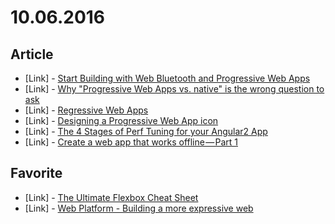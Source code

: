 # 10.06.2016

## Article

- \[Link\] - [Start Building with Web Bluetooth and Progressive Web Apps](https://medium.com/@urish/start-building-with-web-bluetooth-and-progressive-web-apps-6534835959a6#.3i93birv3)
- \[Link\] - [Why "Progressive Web Apps vs. native" is the wrong question to ask](https://medium.com/dev-channel/why-progressive-web-apps-vs-native-is-the-wrong-question-to-ask-fb8555addcbb#.zg3e9ffyg)
- \[Link\] - [Regressive Web Apps](https://medium.com/@adactio/regressive-web-apps-12ef64af12a#.ncq5kcnt3)
- \[Link\] - [Designing a Progressive Web App icon](https://medium.com/dev-channel/designing-a-progressive-web-app-icon-b55f63f9ff6e#.8oqze5fda)
- \[Link\] - [The 4 Stages of Perf Tuning for your Angular2 App](https://medium.com/@areai51/the-4-stages-of-perf-tuning-for-your-angular2-app-922ce5c1b294#.38xp5k48s)
- \[Link\] - [Create a web app that works offline — Part 1](https://medium.com/@ashiqurrahman/create-a-web-app-that-works-offline-part-1-a9c2b130441e#.cdsskk7ar)


## Favorite

- \[Link\] - [The Ultimate Flexbox Cheat Sheet](http://www.sketchingwithcss.com/samplechapter/cheatsheet.html)
- \[Link\] - [Web Platform - Building a more expressive web](http://webplatform.adobe.com/)
